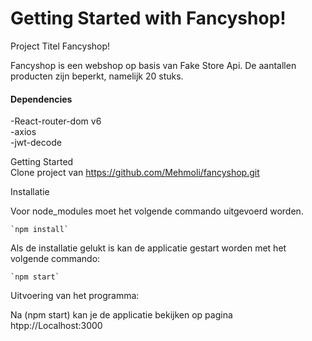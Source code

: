 # Getting Started with Fancyshop!

Project Titel Fancyshop!

Fancyshop is een webshop op basis van Fake Store Api.
De aantallen producten zijn beperkt, namelijk 20 stuks.

#### Dependencies

-React-router-dom v6  
-axios  
-jwt-decode

Getting Started  
Clone project van <https://github.com/Mehmoli/fancyshop.git>

Installatie
    
Voor node_modules moet het volgende commando uitgevoerd worden.

    `npm install`

Als de installatie gelukt is kan de applicatie gestart worden met het volgende commando:

    `npm start`

Uitvoering van het programma:

Na (npm start) kan je de applicatie bekijken op pagina htpp://Localhost:3000


